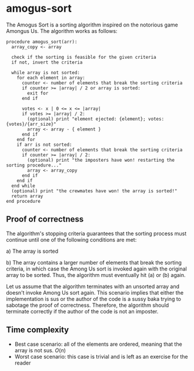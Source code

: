 # amogus-sort

The Amogus Sort is a sorting algorithm inspired on the notorious game Amongus Us. The algorithm works as follows:

```
procedure amogus_sort(arr):
  array_copy <- array

  check if the sorting is feasible for the given criteria
  if not, invert the criteria

  while array is not sorted:
    for each element in array:
      counter <- number of elements that break the sorting criteria
      if counter >= |array| / 2 or array is sorted:
        exit for
      end if

      votes <- x | 0 <= x <= |array|
      if votes >= |array| / 2:
        (optional) print "element ejected: {element}; votes: {votes}/{arr_size}"
        array <- array - { element }
      end if
    end for
    if arr is not sorted:
      counter <- number of elements that break the sorting criteria
      if counter >= |array| / 2:
        (optional) print "the imposters have won! restarting the sorting procedure..."
        array <- array_copy
      end if
    end if
  end while
  (optional) print "the crewmates have won! the array is sorted!"
  return array
end procedure
```

## Proof of correctness

The algorithm's stopping criteria guarantees that the sorting process must continue until one of the following conditions are met:

a) The array is sorted

b) The array contains a larger number of elements that break the sorting criteria, in which case the Among Us sort is invoked again with the original array to be sorted. Thus, the algorithm must eventually hit (a) or (b) again.

Let us assume that the algorithm terminates with an unsorted array and doesn't invoke Among Us sort again. This scenario implies that either the implementation is sus or the author of the code is a sussy baka trying to sabotage the proof of correctness. Therefore, the algorithm should terminate correctly if the author of the code is not an imposter.

## Time complexity

- Best case scenario: all of the elements are ordered, meaning that the array is not sus. $O(n)$
- Worst case scenario: this case is trivial and is left as an exercise for the reader
